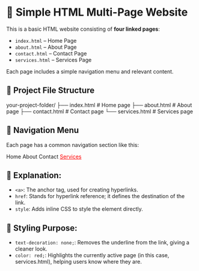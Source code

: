 # 📄 Simple HTML Multi-Page Website

This is a basic HTML website consisting of **four linked pages**:

- `index.html` – Home Page
- `about.html` – About Page
- `contact.html` – Contact Page
- `services.html` – Services Page

Each page includes a simple navigation menu and relevant content.

## 📁 Project File Structure

your-project-folder/ 
    ├── index.html # Home page 
    ├── about.html # About page 
    ├── contact.html # Contact page 
    └── services.html # Services page

## 🧭 Navigation Menu

Each page has a common navigation section like this:

<div>
  <a style="text-decoration: none;" href="index.html">Home</a>
  <a style="text-decoration: none;" href="about.html">About</a>
  <a style="text-decoration: none;" href="contact.html">Contact</a>
  <a style="color: red;" href="services.html">Services</a>
</div>


## 🔎 Explanation:
- `<a>`: The anchor tag, used for creating hyperlinks.
- `href`: Stands for hyperlink reference; it defines the destination of the link.
- `style`: Adds inline CSS to style the element directly.

## 🎨 Styling Purpose:
- `text-decoration: none;`: Removes the underline from the link, giving a cleaner look.
- `color: red;`: Highlights the currently active page (in this case, services.html), helping users know where they are.
